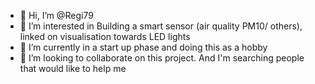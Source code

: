 - 👋 Hi, I’m @Regi79
- 👀 I’m interested in Building a smart sensor (air quality PM10/ others), linked on visualisation towards LED lights
- 🌱 I’m currently in a start up phase and doing this as a hobby
- 💞️ I’m looking to collaborate on this project. And I'm searching people that would like to help me

<!---
Regi79/Regi79 is a ✨ special ✨ repository because its `README.md` (this file) appears on your GitHub profile.
You can click the Preview link to take a look at your changes.
--->
